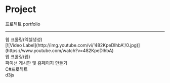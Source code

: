 # Project
프로젝트 portfolio
<hr>
웹 크롤링(엑셀생성)<br>
[![Video Label](http://img.youtube.com/vi/'482KpeDlhbA'/0.jpg)](https://www.youtube.com/watch?v=482KpeDlhbA)
<br>
웹 크롤링(웹)
<br>
파이선 게시판 및 홈페이지 만들기
<br>
C#프로젝트
<br>
d3js<br>


